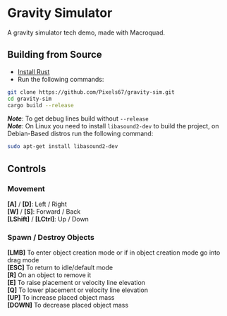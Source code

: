 # Gravity Simulator

A gravity simulator tech demo, made with Macroquad.

## Building from Source

- [Install Rust](https://www.rust-lang.org/learn/get-started)
- Run the following commands:

```sh
git clone https://github.com/Pixels67/gravity-sim.git
cd gravity-sim
cargo build --release
```

***Note***: To get debug lines build without `--release` \
***Note***: On Linux you need to install `libasound2-dev` to build the project, on Debian-Based distros run the following command:
```sh
sudo apt-get install libasound2-dev
```

## Controls

### Movement

**[A]** / **[D]**: Left / Right \
**[W]** / **[S]**: Forward / Back \
**[LShift]** / **[LCtrl]**: Up / Down

### Spawn / Destroy Objects

**[LMB]** To enter object creation mode or if in object creation mode go into drag mode \
**[ESC]** To return to idle/default mode \
**[R]** On an object to remove it \
**[E]** To raise placement or velocity line elevation \
**[Q]** To lower placement or velocity line elevation \
**[UP]** To increase placed object mass \
**[DOWN]** To decrease placed object mass
